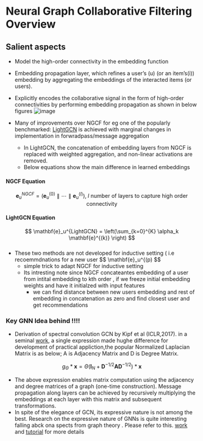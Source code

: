 
# Neural Graph Collaborative Filtering Overview
## Salient aspects
- Model the high-order connectivity in the embedding function
- Embedding propagation layer, which refines a user’s (u) (or an item’s(i)) embedding by aggregating the embeddings of the interacted items (or users).
- Explicitly encodes the collaborative signal in the form of high-order connectivities by performing embedding propagation as shown in below figures
  ![image](https://github.com/SankarshU/Graph-Machine-Learning/assets/44226862/469964f5-92a5-45c7-be17-faba6bbd0cbd)



 
- Many of improvements over NGCF for eg one of the popularly benchmarked: [LightGCN](https://arxiv.org/pdf/2002.02126) is  achieved with marginal changes in implementation in forwradpass/message aggregation
  - In LightGCN, the concatenation of embedding layers from NGCF is replaced with weighted aggregation, and non-linear activations are removed.
  - Below equations show the main difference in learned embeddings
  
#### NGCF Equation

$$
\mathbf{e}_u^{NGCF} = \left( \mathbf{e}_u^{(0)} \parallel \cdots \parallel \mathbf{e}_u^{(l)} \right), \; l \text{ number of layers to capture high order connectivity}
$$

#### LightGCN Equation

$$ 
\mathbf{e}_u^{LightGCN} = \left(\sum_{k=0}^{K} \alpha_k \mathbf{e}^{(k)} \right) 
$$

### 
- These two methods are not developed for inductive setting ( i.e recoemmdnations for  a new user $$ \mathbf{e}_u^{(p) $$
    - simple trick to adapt NGCF for inductive setting
    - Its intresting note since NGCF concateantes embedding of a user from  intital embedding to kth order , if we freeze initial embedding weights and have it initialzed with input features
      -  we can find distance between new users embedding and rest of embedding in concatenation as zero and find closest user and get recommendations
 
### Key GNN Idea behind !!!!
- Derivation of spectral convolution GCN by Kipf et al (ICLR,2017). in a seminal [work](https://arxiv.org/abs/1609.02907), a single expression made hughe difference for development of practical appliction,the popular Normalized Laplacian Matrix is as below; A  is Adjacency Matrix and D is Degree Matrix.

$$
g_{\Theta} \ast \mathbf{x} = \Theta \left( \mathbf{I}_N + \mathbf{D}^{-1/2} \mathbf{A} \mathbf{D}^{-1/2} \right) \ast \mathbf{x}
$$ 
- The above expression enables matrix computation using the adjacency and degree matrices of a graph (one-time construction). Message propagation along layers can be achieved by recursively multiplying the embeddings at each layer with this matrix and subsequent transformations.
- In spite of the elegance of GCN, its expressive nature is not among the best. Research on the expressive nature of GNNs is quite interesting falling abck ona spects from graph theory . Please refer to this.
 [work](https://drive.google.com/file/d/1sR4rDMjRf_WcyPM6IfYiQHnaYw4a0bsq/view) and [tutorial](https://www.youtube.com/watch?v=ASQYjbUBYzs&list=PL2iNJC54likoqgKwpFnbBik8Im1sZ27Hm&index=7 ) for more details 
